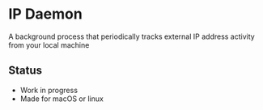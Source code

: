 # IP Daemon
A background process that periodically tracks external IP address activity from your local machine

## Status
- Work in progress
- Made for macOS or linux
